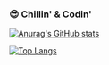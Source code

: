 ### 😎 Chillin' & Codin'

[![Anurag's GitHub stats](https://github-readme-stats.vercel.app/api?username=tomekbielaszewski&show_icons=true&count_private=true&show_owner=true)](https://github.com/anuraghazra/github-readme-stats)

[![Top Langs](https://github-readme-stats.vercel.app/api/top-langs/?username=tomekbielaszewski&layout=compact)](https://github.com/anuraghazra/github-readme-stats)
